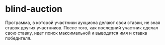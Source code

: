 # blind-auction
Программа, в которой участники аукциона делают свои ставки, не зная ставок других участников. После того, как последний участник сделал свою ставку, идет поиск максимальной и выводится имя и ставка победителя.
